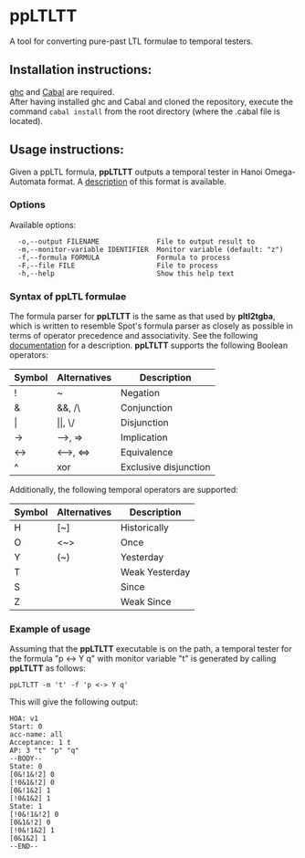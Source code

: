 # ppLTLTT
A tool for converting pure-past LTL formulae to temporal testers.

## Installation instructions:
[ghc](https://www.haskell.org/ghc/) and [Cabal](https://www.haskell.org/cabal/) are required.  
After having installed ghc and Cabal and cloned the repository, execute the command `cabal install` from the root directory (where the .cabal file is located).

## Usage instructions:
Given a ppLTL formula, **ppLTLTT** outputs a temporal tester in Hanoi Omega-Automata format. A [description](http://adl.github.io/hoaf/) of this format is available.

### Options
Available options:
```
  -o,--output FILENAME              File to output result to  
  -m,--monitor-variable IDENTIFIER  Monitor variable (default: "z")  
  -f,--formula FORMULA              Formula to process  
  -F,--file FILE                    File to process  
  -h,--help                         Show this help text
```

### Syntax of ppLTL formulae
The formula parser for **ppLTLTT** is the same as that used by **pltl2tgba**, which is written to resemble Spot's formula parser as closely as possible in terms of operator precedence and associativity.
See the following [documentation](https://spot.lre.epita.fr/tl.pdf) for a description. **ppLTLTT** supports the following Boolean operators:

| Symbol | Alternatives | Description |
| ----------- | ----------- | ----------- |
| ! | ~ | Negation
| & | &&, /\\ | Conjunction |
| \| | \|\|, \\/ | Disjunction
| -> | -->, => | Implication
| <-> | <-->, <=> | Equivalence
| ^ | xor | Exclusive disjunction |

Additionally, the following temporal operators are supported:

| Symbol | Alternatives | Description |
| ----------- | ----------- | ----------- |
| H | [~] | Historically |
| O | <~> | Once |
| Y | (~) | Yesterday |
| T | | Weak Yesterday |
| S | | Since |
| Z | | Weak Since |

### Example of usage

Assuming that the **ppLTLTT** executable is on the path, a temporal tester for the formula "p <-> Y q" with monitor variable "t" is generated by calling **ppLTLTT** as follows:
```
ppLTLTT -m 't' -f 'p <-> Y q'
```
This will give the following output:
```
HOA: v1
Start: 0
acc-name: all
Acceptance: 1 t
AP: 3 "t" "p" "q"
--BODY--
State: 0
[0&!1&!2] 0
[!0&1&!2] 0
[0&!1&2] 1
[!0&1&2] 1
State: 1
[!0&!1&!2] 0
[0&1&!2] 0
[!0&!1&2] 1
[0&1&2] 1
--END--
```
